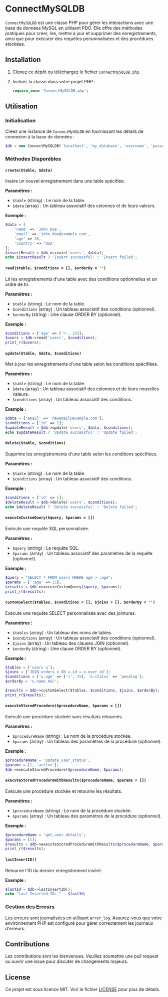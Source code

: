 # ConnectMySQLDB

`ConnectMySQLDB` est une classe PHP pour gérer les interactions avec une base de données MySQL en utilisant PDO. Elle offre des méthodes pratiques pour créer, lire, mettre à jour et supprimer des enregistrements, ainsi que pour exécuter des requêtes personnalisées et des procédures stockées.

## Installation

1. Clonez ce dépôt ou téléchargez le fichier `ConnectMySQLDB.php`.
2. Incluez la classe dans votre projet PHP :

    ```php
    require_once 'ConnectMySQLDB.php';
    ```

## Utilisation

### Initialisation

Créez une instance de `ConnectMySQLDB` en fournissant les détails de connexion à la base de données :

```php
$db = new ConnectMySQLDB('localhost', 'my_database', 'username', 'password');
```

### Méthodes Disponibles

#### `create($table, $data)`

Insère un nouvel enregistrement dans une table spécifiée.

**Paramètres :**
- `$table` (string) : Le nom de la table.
- `$data` (array) : Un tableau associatif des colonnes et de leurs valeurs.

**Exemple :**

```php
$data = [
    'name' => 'John Doe',
    'email' => 'john.doe@example.com',
    'age' => 30,
    'country' => 'USA'
];
$insertResult = $db->create('users', $data);
echo $insertResult ? 'Insert successful' : 'Insert failed';
```

#### `read($table, $conditions = [], $orderBy = '')`

Lit les enregistrements d'une table avec des conditions optionnelles et un ordre de tri.

**Paramètres :**
- `$table` (string) : Le nom de la table.
- `$conditions` (array) : Un tableau associatif des conditions (optionnel).
- `$orderBy` (string) : Une clause ORDER BY (optionnel).

**Exemple :**

```php
$conditions = ['age' => ['>', 25]];
$users = $db->read('users', $conditions);
print_r($users);
```

#### `update($table, $data, $conditions)`

Met à jour les enregistrements d'une table selon les conditions spécifiées.

**Paramètres :**
- `$table` (string) : Le nom de la table.
- `$data` (array) : Un tableau associatif des colonnes et de leurs nouvelles valeurs.
- `$conditions` (array) : Un tableau associatif des conditions.

**Exemple :**

```php
$data = ['email' => 'newemail@example.com'];
$conditions = ['id' => 1];
$updateResult = $db->update('users', $data, $conditions);
echo $updateResult ? 'Update successful' : 'Update failed';
```

#### `delete($table, $conditions)`

Supprime les enregistrements d'une table selon les conditions spécifiées.

**Paramètres :**
- `$table` (string) : Le nom de la table.
- `$conditions` (array) : Un tableau associatif des conditions.

**Exemple :**

```php
$conditions = ['id' => 1];
$deleteResult = $db->delete('users', $conditions);
echo $deleteResult ? 'Delete successful' : 'Delete failed';
```

#### `executeCustomQuery($query, $params = [])`

Exécute une requête SQL personnalisée.

**Paramètres :**
- `$query` (string) : La requête SQL.
- `$params` (array) : Un tableau associatif des paramètres de la requête (optionnel).

**Exemple :**

```php
$query = "SELECT * FROM users WHERE age > :age";
$params = [':age' => 25];
$results = $db->executeCustomQuery($query, $params);
print_r($results);
```

#### `customSelect($tables, $conditions = [], $joins = [], $orderBy = '')`

Exécute une requête SELECT personnalisée avec des jointures.

**Paramètres :**
- `$tables` (array) : Un tableau des noms de tables.
- `$conditions` (array) : Un tableau associatif des conditions (optionnel).
- `$joins` (array) : Un tableau des clauses JOIN (optionnel).
- `$orderBy` (string) : Une clause ORDER BY (optionnel).

**Exemple :**

```php
$tables = ['users u'];
$joins = ['JOIN orders o ON u.id = o.user_id'];
$conditions = ['u.age' => ['>', 25], 'o.status' => 'pending'];
$orderBy = 'u.name ASC';

$results = $db->customSelect($tables, $conditions, $joins, $orderBy);
print_r($results);
```

#### `executeStoredProcedure($procedureName, $params = [])`

Exécute une procédure stockée sans résultats retournés.

**Paramètres :**
- `$procedureName` (string) : Le nom de la procédure stockée.
- `$params` (array) : Un tableau des paramètres de la procédure (optionnel).

**Exemple :**

```php
$procedureName = 'update_user_status';
$params = [1, 'active'];
$db->executeStoredProcedure($procedureName, $params);
```

#### `executeStoredProcedureWithResults($procedureName, $params = [])`

Exécute une procédure stockée et retourne les résultats.

**Paramètres :**
- `$procedureName` (string) : Le nom de la procédure stockée.
- `$params` (array) : Un tableau des paramètres de la procédure (optionnel).

**Exemple :**

```php
$procedureName = 'get_user_details';
$params = [1];
$results = $db->executeStoredProcedureWithResults($procedureName, $params);
print_r($results);
```

#### `lastInsertID()`

Retourne l'ID du dernier enregistrement inséré.

**Exemple :**

```php
$lastId = $db->lastInsertID();
echo "Last Inserted ID: " . $lastId;
```

### Gestion des Erreurs

Les erreurs sont journalisées en utilisant `error_log`. Assurez-vous que votre environnement PHP est configuré pour gérer correctement les journaux d'erreurs.

## Contributions

Les contributions sont les bienvenues. Veuillez soumettre une pull request ou ouvrir une issue pour discuter de changements majeurs.

## License

Ce projet est sous licence MIT. Voir le fichier [LICENSE](LICENSE) pour plus de détails.
